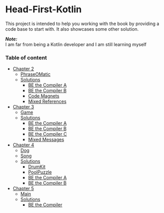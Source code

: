 # Head-First-Kotlin

This project is intended to help you working with the book by providing a code base to start with.
It also showcases some other solution.    

**_Note:_**    
I am far from being a Kotlin developer and I am still learning myself


### Table of content
* [Chapter 2](src/main/kotlin/chapter2)
  * [PhraseOMatic](src/main/kotlin/chapter2/PhraseOMatic.kt)
  * [Solutions](src/main/kotlin/chapter2/solutions)
    * [BE the Compiler A](src/main/kotlin/chapter2/solutions/BE%20the%20Compiler%20A.kt)
    * [BE the Compiler B](src/main/kotlin/chapter2/solutions/BE%20the%20Compiler%20B.kt)
    * [Code Magnets](src/main/kotlin/chapter2/solutions/Code%20Magnets.kt)
    * [Mixed References](src/main/kotlin/chapter2/solutions/Mixed%20References.kt)
* [Chapter 3](src/main/kotlin/chapter3)
  * [Game](src/main/kotlin/chapter3/Game.kt)
  * [Solutions](src/main/kotlin/chapter3/solutions)
    * [BE the Compiler A](src/main/kotlin/chapter3/solutions/BE%20the%20Compiler%20A.kt)
    * [BE the Compiler B](src/main/kotlin/chapter3/solutions/BE%20the%20Compiler%20B.kt)
    * [BE the Compiler C](src/main/kotlin/chapter3/solutions/BE%20the%20Compiler%20C.kt)
    * [Mixed Messages](src/main/kotlin/chapter3/solutions/Mixed%20Messages.kt)
* [Chapter 4](src/main/kotlin/chapter4)
  * [Dog](src/main/kotlin/chapter4/Dog.kt)
  * [Song](src/main/kotlin/chapter4/Song.kt)
  * [Solutions](src/main/kotlin/chapter4/solutions)
    * [DrumKit](main/kotlin/chapter4/solutions/DrumKit.kt)
    * [PoolPuzzle](main/kotlin/chapter4/solutions/PoolPuzzle.kt)
    * [BE the Compiler A](src/main/kotlin/chapter4/solutions/BE%20the%20Compiler%20A.kt)
    * [BE the Compiler B](src/main/kotlin/chapter4/solutions/BE%20the%20Compiler%20B.kt)
* [Chapter 5](src/main/kotlin/chapter5)
  * [Main](src/main/kotlin/chapter5/Main.kt)
  * [Solutions](src/main/kotlin/chapter5/solutions)
    * [BE the Compiler](src/main/kotlin/chapter5/solutions/BE%20the%20Compiler.kt)